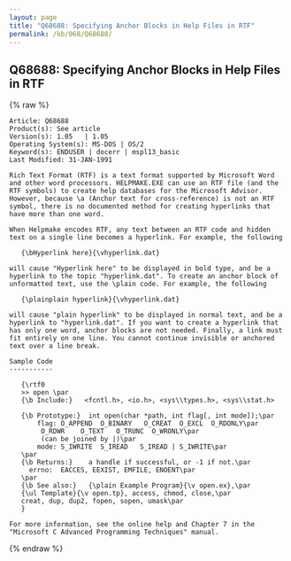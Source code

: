 ```yaml
---
layout: page
title: "Q68688: Specifying Anchor Blocks in Help Files in RTF"
permalink: /kb/068/Q68688/
---
```


## Q68688: Specifying Anchor Blocks in Help Files in RTF

{% raw %}

	Article: Q68688
	Product(s): See article
	Version(s): 1.05   | 1.05
	Operating System(s): MS-DOS | OS/2
	Keyword(s): ENDUSER | docerr | mspl13_basic
	Last Modified: 31-JAN-1991
	
	Rich Text Format (RTF) is a text format supported by Microsoft Word
	and other word processors. HELPMAKE.EXE can use an RTF file (and the
	RTF symbols) to create help databases for the Microsoft Advisor.
	However, because \a (Anchor text for cross-reference) is not an RTF
	symbol, there is no documented method for creating hyperlinks that
	have more than one word.
	
	When Helpmake encodes RTF, any text between an RTF code and hidden
	text on a single line becomes a hyperlink. For example, the following
	
	   {\bHyperlink here}{\vhyperlink.dat}
	
	will cause "Hyperlink here" to be displayed in bold type, and be a
	hyperlink to the topic "hyperlink.dat". To create an anchor block of
	unformatted text, use the \plain code. For example, the following
	
	   {\plainplain hyperlink}{\vhyperlink.dat}
	
	will cause "plain hyperlink" to be displayed in normal text, and be a
	hyperlink to "hyperlink.dat". If you want to create a hyperlink that
	has only one word, anchor blocks are not needed. Finally, a link must
	fit entirely on one line. You cannot continue invisible or anchored
	text over a line break.
	
	Sample Code
	-----------
	
	   {\rtf0
	   >> open \par
	   {\b Include:}   <fcntl.h>, <io.h>, <sys\\types.h>, <sys\\stat.h>
	
	   {\b Prototype:}  int open(char *path, int flag[, int mode]);\par
	       flag: O_APPEND  O_BINARY   O_CREAT  O_EXCL  O_RDONLY\par
	        O_RDWR    O_TEXT   O_TRUNC  O_WRONLY\par
	        (can be joined by |)\par
	       mode: S_IWRITE  S_IREAD   S_IREAD | S_IWRITE\par
	   \par
	   {\b Returns:}    a handle if successful, or -1 if not.\par
	     errno:  EACCES, EEXIST, EMFILE, ENOENT\par
	   \par
	   {\b See also:}   {\plain Example Program}{\v open.ex},\par
	   {\ul Template}{\v open.tp}, access, chmod, close,\par
	   creat, dup, dup2, fopen, sopen, umask\par
	   }
	
	For more information, see the online help and Chapter 7 in the
	"Microsoft C Advanced Programming Techniques" manual.

{% endraw %}
